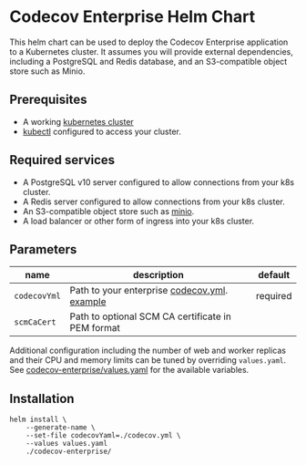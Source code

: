 # Codecov Enterprise Helm Chart

This helm chart can be used to deploy the Codecov Enterprise application to 
a Kubernetes cluster.  It assumes you will provide external dependencies,
including a PostgreSQL and Redis database, and an S3-compatible object store
such as Minio.

## Prerequisites

- A working [kubernetes cluster](https://kubernetes.io/docs/home/)
- [kubectl](https://kubernetes.io/docs/tasks/tools/install-kubectl/) configured
  to access your cluster.

## Required services

- A PostgreSQL v10 server configured to allow connections from your k8s cluster. 
- A Redis server configured to allow connections from your k8s cluster.
- An S3-compatible object store such as [minio](https://min.io/download).
- A load balancer or other form of ingress into your k8s cluster.

## Parameters

| name | description | default |
| --- | --- | --- |
| `codecovYml` | Path to your enterprise [codecov.yml](https://docs.codecov.io/docs/configuration). [example](codecov.yml.example) | required |
| `scmCaCert` | Path to optional SCM CA certificate in PEM format | |

Additional configuration including the number of web and worker replicas and
their CPU and memory limits can be tuned by overriding `values.yaml`.  See
[codecov-enterprise/values.yaml](codecov-enterprise/values.yaml) for the
available variables.

## Installation

```
helm install \
	--generate-name \
	--set-file codecovYaml=./codecov.yml \
	--values values.yaml 
	./codecov-enterprise/
```
